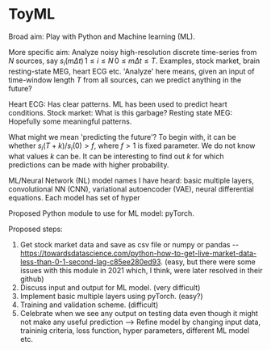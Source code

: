 # ToyML

Broad aim: Play with Python and Machine learning (ML).

More specific aim: Analyze noisy high-resolution discrete time-series from $N$ sources, say $s_i(m \Delta t)\, 1 \leq i \leq N\, 0 \leq m \Delta t \leq T.$ Examples, stock market, brain resting-state MEG, heart ECG etc. 'Analyze' here means, given an input of time-window length $T$ from all sources, can we predict anything in the future?


Heart ECG: Has clear patterns. ML has been used to predict heart conditions.
Stock market: What is this garbage?
Resting state MEG: Hopefully some meaningful patterns.

What might we mean 'predicting the future'? To begin with, it can be whether $s_i(T+k)/s_i(0) > f,$ where $f > 1$ is fixed parameter. We do not know what values $k$ can be. It can be interesting to find out $k$ for which predictions can be made with higher probability.

ML/Neural Network (NL) model names I have heard: basic multiple layers, convolutional NN (CNN), variational autoencoder (VAE), neural differential equations. Each model has set of hyper

Proposed Python module to use for ML model: pyTorch.

Proposed steps:
1. Get stock market data and save as csv file or numpy or pandas -- https://towardsdatascience.com/python-how-to-get-live-market-data-less-than-0-1-second-lag-c85ee280ed93. (easy, but there were some issues with this module in 2021 which, I think, were later resolved in their github)
2. Discuss input and output for ML model. (very difficult)
3. Implement basic multiple layers using pyTorch. (easy?)
4. Training and validation scheme. (difficult)
5. Celebrate when we see any output on testing data even though it might not make any useful prediction --> Refine model by changing input data, traininig criteria, loss function, hyper parameters, different ML model etc.


